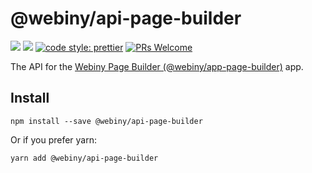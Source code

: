 # @webiny/api-page-builder
[![](https://img.shields.io/npm/dw/@webiny/api-page-builder.svg)](https://www.npmjs.com/package/@webiny/api-page-builder) 
[![](https://img.shields.io/npm/v/@webiny/api-page-builder.svg)](https://www.npmjs.com/package/@webiny/api-page-builder)
[![code style: prettier](https://img.shields.io/badge/code_style-prettier-ff69b4.svg?style=flat-square)](https://github.com/prettier/prettier)
[![PRs Welcome](https://img.shields.io/badge/PRs-welcome-brightgreen.svg?style=flat-square)](http://makeapullrequest.com)

The API for the [Webiny Page Builder (@webiny/app-page-builder)](../app-page-builder) app. 
  
## Install
```
npm install --save @webiny/api-page-builder
```

Or if you prefer yarn: 
```
yarn add @webiny/api-page-builder
```
